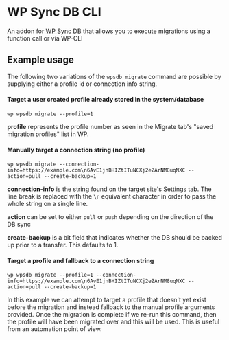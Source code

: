 # WP Sync DB CLI
An addon for [WP Sync DB](https://github.com/slang800/wp-sync-db) that allows you to execute migrations using a function call or via WP-CLI

## Example usage
The following two variations of the `wpsdb migrate` command are possible by supplying either a profile id or connection info string. 

#### Target a user created profile already stored in the system/database
`wp wpsdb migrate --profile=1`

**profile** represents the profile number as seen in the Migrate tab's "saved migration profiles" list in WP.

#### Manually target a connection string (no profile)
`wp wpsdb migrate --connection-info=https://example.com\n6AvE1jnBHIZtITuNCXj2eZArNM8uqNXC --action=pull --create-backup=1`

**connection-info** is the string found on the target site's Settings tab. The line break is replaced with the `\n` equivalent character in order to pass the whole string on a single line.

**action** can be set to either `pull` or `push` depending on the direction of the DB sync

**create-backup** is a bit field that indicates whether the DB should be backed up prior to a transfer. This defaults to 1.

#### Target a profile and fallback to a connection string 
`wp wpsdb migrate --profile=1 --connection-info=https://example.com\n6AvE1jnBHIZtITuNCXj2eZArNM8uqNXC --action=pull --create-backup=1`

In this example we can attempt to target a profile that doesn't yet exist before the migration and instead fallback to the manual profile arguments provided. Once the migration is complete if we re-run this command, then the profile will have been migrated over and this will be used. This is useful from an automation point of view.

